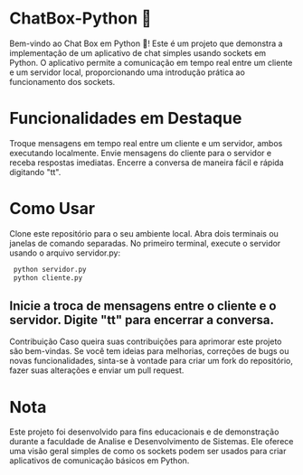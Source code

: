 # ChatBox-Python 🤖
 Bem-vindo ao Chat Box em Python 🤖! Este é um projeto que demonstra a implementação de um aplicativo de chat simples usando sockets em Python. O aplicativo permite a comunicação em tempo real entre um cliente e um servidor local, proporcionando uma introdução prática ao funcionamento dos sockets.

# Funcionalidades em Destaque
Troque mensagens em tempo real entre um cliente e um servidor, ambos executando localmente.
Envie mensagens do cliente para o servidor e receba respostas imediatas.
Encerre a conversa de maneira fácil e rápida digitando "tt".

# Como Usar
Clone este repositório para o seu ambiente local.
Abra dois terminais ou janelas de comando separadas.
No primeiro terminal, execute o servidor usando o arquivo servidor.py:

``` bash
 python servidor.py
 python cliente.py
```
## Inicie a troca de mensagens entre o cliente e o servidor. Digite "tt" para encerrar a conversa.
Contribuição
Caso queira suas contribuições para aprimorar este projeto são bem-vindas. Se você tem ideias para melhorias, correções de bugs ou novas funcionalidades, sinta-se à vontade para criar um fork do repositório, fazer suas alterações e enviar um pull request.

# Nota
Este projeto foi desenvolvido para fins educacionais e de demonstração durante a faculdade de Analise e Desenvolvimento de Sistemas. Ele oferece uma visão geral simples de como os sockets podem ser usados para criar aplicativos de comunicação básicos em Python.
